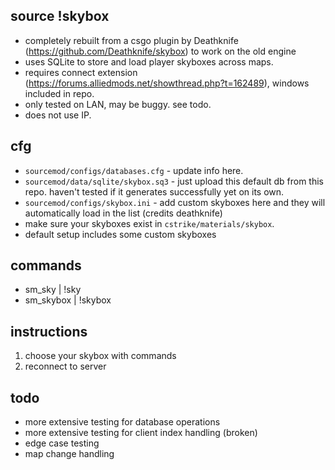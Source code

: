 ## source !skybox
- completely rebuilt from a csgo plugin by Deathknife (https://github.com/Deathknife/skybox) to work on the old engine
- uses SQLite to store and load player skyboxes across maps.
- requires connect extension (https://forums.alliedmods.net/showthread.php?t=162489), windows included in repo.
- only tested on LAN, may be buggy. see todo.
- does not use IP.

## cfg
- `sourcemod/configs/databases.cfg` - update info here.
- `sourcemod/data/sqlite/skybox.sq3` - just upload this default db from this repo. haven't tested if it generates successfully yet on its own.
- `sourcemod/configs/skybox.ini` - add custom skyboxes here and they will automatically load in the list (credits deathknife)
- make sure your skyboxes exist in `cstrike/materials/skybox`.
- default setup includes some custom skyboxes

## commands
- sm_sky | !sky
- sm_skybox | !skybox

## instructions
1. choose your skybox with commands
2. reconnect to server

## todo
- more extensive testing for database operations
- more extensive testing for client index handling (broken)
- edge case testing
- map change handling

